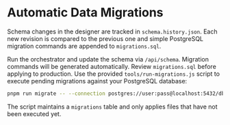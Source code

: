 # Automatic Data Migrations

Schema changes in the designer are tracked in `schema.history.json`.
Each new revision is compared to the previous one and simple
PostgreSQL migration commands are appended to `migrations.sql`.

Run the orchestrator and update the schema via `/api/schema`.
Migration commands will be generated automatically. Review
`migrations.sql` before applying to production. Use the provided
`tools/run-migrations.js` script to execute pending migrations
against your PostgreSQL database:

```bash
pnpm run migrate -- --connection postgres://user:pass@localhost:5432/db
```

The script maintains a `migrations` table and only applies files that
have not been executed yet.
